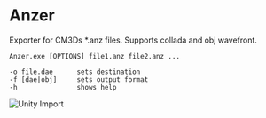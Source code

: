 Anzer
=====

Exporter for CM3Ds *.anz files. Supports collada and obj wavefront.

```
Anzer.exe [OPTIONS] file1.anz file2.anz ...

-o file.dae      sets destination
-f [dae|obj]     sets output format
-h               shows help
```

![Unity Import](https://cdn.rawgit.com/EusthEnoptEron/Anzer/master/Anzer/Resources/cm3dunity.jpg)
